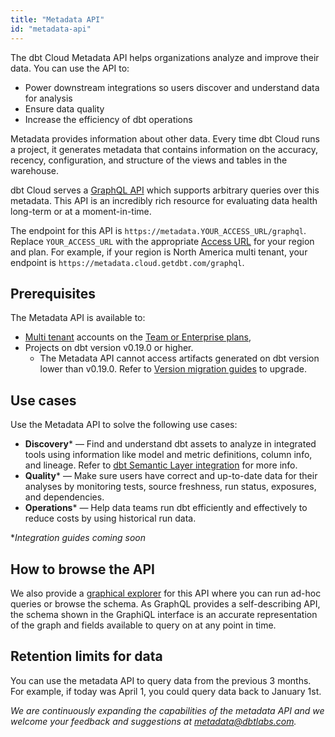```yaml
---
title: "Metadata API"
id: "metadata-api"
---
```


The dbt Cloud Metadata API helps organizations analyze and improve their data. You can use the API to:
 - Power downstream integrations so users discover and understand data for analysis
 - Ensure data quality 
 - Increase the efficiency of dbt operations

Metadata provides information about other data.  Every time dbt Cloud runs a project, it generates metadata that contains information on the accuracy, recency, configuration, and structure of the <Term id="view">views</Term> and tables in the warehouse.

<!-- reworded original: Every time that dbt Cloud runs a dbt project, it generates metadata which pertains to the accuracy, recency, configuration, and structure of the views and tables in the warehouse. -->

dbt Cloud serves a [GraphQL API](https://metadata.cloud.getdbt.com/graphql) which supports arbitrary queries over this metadata. This API is an incredibly rich resource for evaluating data health long-term or at a moment-in-time. 
 
 The endpoint for this API is `https://metadata.YOUR_ACCESS_URL/graphql`. Replace `YOUR_ACCESS_URL` with the appropriate [Access URL](/docs/deploy/regions-ip-addresses) for your region and plan. For example, if your region is North America multi tenant, your endpoint is `https://metadata.cloud.getdbt.com/graphql`. 

## Prerequisites

The Metadata API is available to:
- [Multi tenant](/docs/deploy/regions-ip-addresses) accounts on the [Team or Enterprise plans](https://www.getdbt.com/pricing/), 
- Projects on dbt version v0.19.0 or higher. 
    * The Metadata API cannot access artifacts generated on dbt version lower than v0.19.0. Refer to [Version migration guides](https://docs.getdbt.com/guides/migration/versions) to upgrade. 
    
## Use cases

Use the Metadata API to solve the following use cases:

- **Discovery*** &mdash; Find and understand dbt assets to analyze in integrated tools using information like model and metric definitions, column info, and lineage. Refer to [dbt Semantic Layer integration](/guides/dbt-ecosystem/sl-partner-integration-guide) for more info. 
- **Quality*** &mdash; Make sure users have correct and up-to-date data for their analyses by monitoring tests, source freshness, run status, exposures, and dependencies.
- **Operations*** &mdash;  Help data teams run dbt efficiently and effectively to reduce costs by using historical run data.

*_Integration guides coming soon_

## How to browse the API

We also provide a [graphical explorer](https://metadata.cloud.getdbt.com/graphiql) for this API where you can run ad-hoc queries or browse the schema. As GraphQL provides a self-describing API, the schema shown in the GraphiQL interface is an accurate representation of the graph and fields available to query on at any point in time.

## Retention limits for data

You can use the metadata API to query data from the previous 3 months. For example, if today was April 1, you could query data back to January 1st.

*We are continuously expanding the capabilities of the metadata API and we welcome your feedback and suggestions at metadata@dbtlabs.com.*
